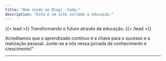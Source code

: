 ```yaml
---
title: "Bem vindo ao Blog! :tada:"
description: "Este é um site voltado a educação."
---
```


{{< lead >}}
Transformando o futuro através da educação.
{{< /lead >}}

Acreditamos que o aprendizado contínuo é a chave para o sucesso e a realização pessoal. Junte-se a nós nessa jornada de conhecimento e crescimento!"

---

<!-- <div class="flex px-4 py-2 mb-8 text-base rounded-md bg-primary-100 dark:bg-primary-900">
  <span class="flex items-center pe-3 text-primary-400">
    {{< icon "triangle-exclamation" >}}
  </span>
  <span class="flex items-center justify-between grow dark:text-neutral-300">
    <span class="prose dark:prose-invert">This is a demo of the <code id="layout">page</code> layout.</span>
    <button
      id="switch-layout-button"
      class="px-4 !text-neutral !no-underline rounded-md bg-primary-600 hover:!bg-primary-500 dark:bg-primary-800 dark:hover:!bg-primary-700"
    >
      Switch layout &orarr;
    </button>
  </span>
</div> -->

<!-- {{< figure src="festivities.svg" class="m-auto mt-6 max-w-prose" >}} -->

<!-- Explore the [sample pages]({{< ref "samples" >}}) to get a feel for what Congo can do. If you like what you see, check out the project on [Github](https://github.com/jpanther/congo) or read the [Installation guide]({{< ref "docs/installation" >}}) to get started. -->
